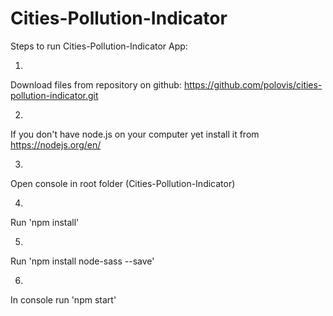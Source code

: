 # Cities-Pollution-Indicator

Steps to run Cities-Pollution-Indicator App:


1. 
Download files from repository on github:
https://github.com/polovis/cities-pollution-indicator.git

2. 
If you don't have node.js on your computer yet install it from https://nodejs.org/en/ 

3. 
Open console in root folder (Cities-Pollution-Indicator)

4. 
Run 'npm install'

5. 
Run 'npm install node-sass --save'

6. 
In console run 'npm start'


